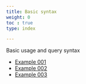 ```yaml
---
title: Basic syntax
weight: 0
toc : true
type: index

---
```


Basic usage and query syntax

* [Example 001](/)
* [Example 002](/)
* [Example 003](/)
